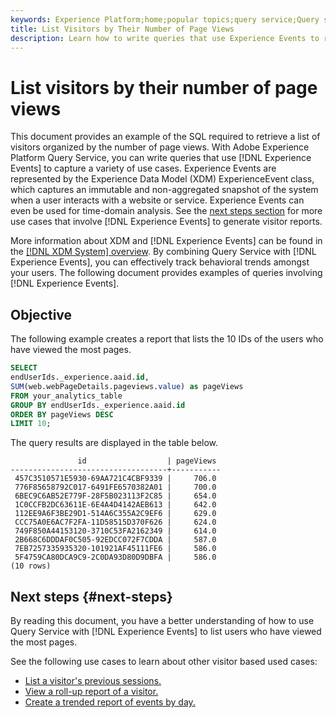 ```yaml
---
keywords: Experience Platform;home;popular topics;query service;Query service;experienceevent queries;experienceevent query;Experience Event query;
title: List Visitors by Their Number of Page Views
description: Learn how to write queries that use Experience Events to retrieve a list of visitors organized by the number of page views.
---
```

# List visitors by their number of page views

This document provides an example of the SQL required to retrieve a list of visitors organized by the number of page views. With Adobe Experience Platform Query Service, you can write queries that use [!DNL Experience Events] to capture a variety of use cases. Experience Events are represented by the Experience Data Model (XDM) ExperienceEvent class, which captures an immutable and non-aggregated snapshot of the system when a user interacts with a website or service. Experience Events can even be used for time-domain analysis. See the [next steps section](#next-steps) for more use cases that involve [!DNL Experience Events] to generate visitor reports.

More information about XDM and [!DNL Experience Events] can be found in the [[!DNL XDM System] overview](../../xdm/home.md). By combining Query Service with [!DNL Experience Events], you can effectively track behavioral trends amongst your users. The following document provides examples of queries involving [!DNL Experience Events].

## Objective

The following example creates a report that lists the 10 IDs of the users who have viewed the most pages.

```sql
SELECT 
endUserIds._experience.aaid.id, 
SUM(web.webPageDetails.pageviews.value) as pageViews 
FROM your_analytics_table
GROUP BY endUserIds._experience.aaid.id 
ORDER BY pageViews DESC
LIMIT 10;
```

The query results are displayed in the table below.

```console
               id                  | pageViews
-----------------------------------+-----------
 457C3510571E5930-69AA721C4CBF9339 |     706.0
 776F85658792C017-6491FE6570382A01 |     700.0
 6BEC9C6AB52E779F-28F5B023113F2C85 |     654.0
 1C0CCFB2DC63611E-6E4A4D4142AEB613 |     642.0
 112EE9A6F3BE29D1-514A6C355A2C9EF6 |     629.0
 CCC75A0E6AC7F2FA-11D58515D370F626 |     624.0
 749F850A44153120-3710C53FA2162349 |     614.0
 2B668C6DDDAF0C505-92EDCC072F7CDDA |     587.0
 7EB7257335935320-101921AF45111FE6 |     586.0
 5F4759CA80DCA9C9-2C0DA93D80D9DBFA |     586.0
(10 rows)
```

## Next steps {#next-steps}

By reading this document, you have a better understanding of how to use Query Service with [!DNL Experience Events] to list users who have viewed the most pages. 

See the following use cases to learn about other visitor based used cases:

- [List a visitor's previous sessions.](./list-visitor-sessions.md)
- [View a roll-up report of a visitor.](./roll-up-report-of-a-visitor.md)
- [Create a trended report of events by day.](./trended-report-of-events.md)
